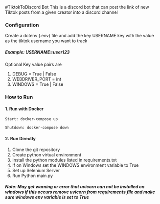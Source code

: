 #TiktokToDiscord Bot
This is a discord bot that can post the link of new Tiktok posts from a given creator into a discord channel

###  Configuration

Create a dotenv (.env) file and add the key USERNAME key with the value as the tiktok username you want to track

##### Example: USERNAME=user123

Optional Key value pairs are
1. DEBUG = True | False
2. WEBDRIVER_PORT = int
3. WINDOWS = True | False

### How to Run

#### 1. Run with Docker
    Start: docker-compose up
    
    Shutdown: docker-compose down

#### 2. Run Directly
1. Clone the git repository
2. Create python virtual environment
3. Install the python modules listed in requirements.txt
4. If on Windows set the WINDOWS environment variable  to True
5. Set up Selenium Server
6. Run Python main.py

##### Note: May get warning or error that uvicorn can not be installed on windows if this occurs remove uvicorn from requirements file and make sure windows env variable is set to True 